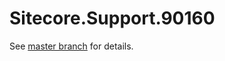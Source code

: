# Sitecore.Support.90160

See [master branch](https://github.com/sitecoresupport/Sitecore.Support.90160) for details.